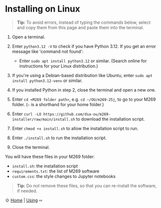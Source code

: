 # Installing on Linux

> **Tip:** To avoid errors, instead of typing the commands below,
> select and copy them from this page and paste them into the terminal.

1. Open a terminal.

2. Enter `python3.12 -V` to check if you have Python 3.12.
   If you get an error message like 'command not found':
   - Enter `sudo apt install python3.12` or similar.
     (Search online for instructions for your Linux distribution.)

3. If you're using a Debian-based distribution like Ubuntu,
   enter `sudo apt install python3.12-venv` or similar.

4. If you installed Python in step 2, close the terminal and open a new one.

5. Enter `cd <M269 folder path>`, e.g. `cd ~/OU/m269-25j`,
   to go to your M269 folder. (`~` is a shorthand for your home folder.)

6. Enter `curl -LO https://github.com/dsa-ou/m269-installer/raw/main/install.sh`
   to download the installation script.

7. Enter `chmod +x install.sh` to allow the installation script to run.

8. Enter `./install.sh` to run the installation script.

9. Close the terminal.

You will have these files in your M269 folder:
- `install.sh`: the installation script
- `requirements.txt`: the list of M269 software
- `custom.css`: the style changes to Jupyter notebooks

> **Tip:** Do _not_ remove these files, so that
> you can re-install the software, if needed.

⇧ [Home](README.md)  | [Using](use.md) ⇨